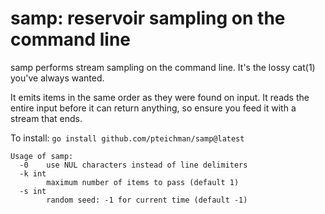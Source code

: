 samp: reservoir sampling on the command line
============================================

samp performs stream sampling on the command line. It's the lossy cat(1)
you've always wanted.

It emits items in the same order as they were found on input. It reads the
entire input before it can return anything, so ensure you feed it with a
stream that ends.

To install: `go install github.com/pteichman/samp@latest`

```
Usage of samp:
  -0    use NUL characters instead of line delimiters
  -k int
        maximum number of items to pass (default 1)
  -s int
        random seed: -1 for current time (default -1)
```
